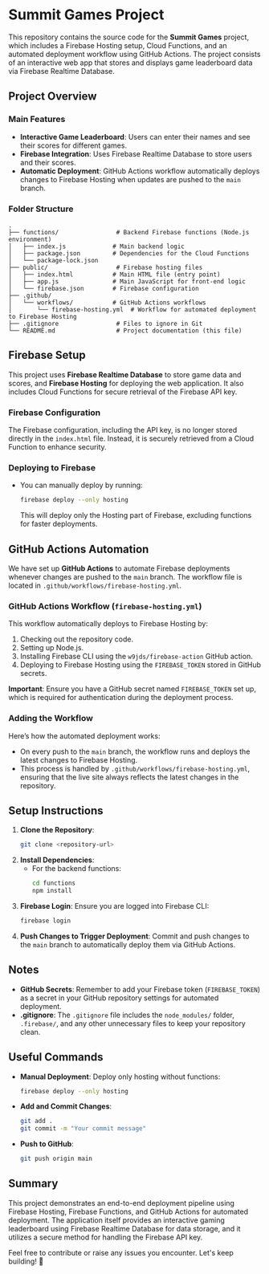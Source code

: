 # Summit Games Project

This repository contains the source code for the **Summit Games** project, which includes a Firebase Hosting setup, Cloud Functions, and an automated deployment workflow using GitHub Actions. The project consists of an interactive web app that stores and displays game leaderboard data via Firebase Realtime Database.

## Project Overview

### Main Features
- **Interactive Game Leaderboard**: Users can enter their names and see their scores for different games.
- **Firebase Integration**: Uses Firebase Realtime Database to store users and their scores.
- **Automatic Deployment**: GitHub Actions workflow automatically deploys changes to Firebase Hosting when updates are pushed to the `main` branch.

### Folder Structure
```
.
├── functions/                # Backend Firebase functions (Node.js environment)
│   ├── index.js             # Main backend logic
│   ├── package.json         # Dependencies for the Cloud Functions
│   └── package-lock.json
├── public/                   # Firebase hosting files
│   ├── index.html           # Main HTML file (entry point)
│   ├── app.js               # Main JavaScript for front-end logic
│   └── firebase.json        # Firebase configuration
├── .github/
│   └── workflows/           # GitHub Actions workflows
│       └── firebase-hosting.yml  # Workflow for automated deployment to Firebase Hosting
├── .gitignore                # Files to ignore in Git
└── README.md                 # Project documentation (this file)
```

## Firebase Setup
This project uses **Firebase Realtime Database** to store game data and scores, and **Firebase Hosting** for deploying the web application. It also includes Cloud Functions for secure retrieval of the Firebase API key.

### Firebase Configuration
The Firebase configuration, including the API key, is no longer stored directly in the `index.html` file. Instead, it is securely retrieved from a Cloud Function to enhance security.

### Deploying to Firebase
- You can manually deploy by running:
  ```sh
  firebase deploy --only hosting
  ```
  This will deploy only the Hosting part of Firebase, excluding functions for faster deployments.

## GitHub Actions Automation
We have set up **GitHub Actions** to automate Firebase deployments whenever changes are pushed to the `main` branch. The workflow file is located in `.github/workflows/firebase-hosting.yml`.

### GitHub Actions Workflow (`firebase-hosting.yml`)
This workflow automatically deploys to Firebase Hosting by:
1. Checking out the repository code.
2. Setting up Node.js.
3. Installing Firebase CLI using the `w9jds/firebase-action` GitHub action.
4. Deploying to Firebase Hosting using the `FIREBASE_TOKEN` stored in GitHub secrets.

**Important**: Ensure you have a GitHub secret named `FIREBASE_TOKEN` set up, which is required for authentication during the deployment process.

### Adding the Workflow
Here’s how the automated deployment works:
- On every push to the `main` branch, the workflow runs and deploys the latest changes to Firebase Hosting.
- This process is handled by `.github/workflows/firebase-hosting.yml`, ensuring that the live site always reflects the latest changes in the repository.

## Setup Instructions

1. **Clone the Repository**:
   ```sh
   git clone <repository-url>
   ```
2. **Install Dependencies**:
   - For the backend functions:
     ```sh
     cd functions
     npm install
     ```
3. **Firebase Login**:
   Ensure you are logged into Firebase CLI:
   ```sh
   firebase login
   ```
4. **Push Changes to Trigger Deployment**:
   Commit and push changes to the `main` branch to automatically deploy them via GitHub Actions.

## Notes
- **GitHub Secrets**: Remember to add your Firebase token (`FIREBASE_TOKEN`) as a secret in your GitHub repository settings for automated deployment.
- **.gitignore**: The `.gitignore` file includes the `node_modules/` folder, `.firebase/`, and any other unnecessary files to keep your repository clean.

## Useful Commands
- **Manual Deployment**: Deploy only hosting without functions:
  ```sh
  firebase deploy --only hosting
  ```
- **Add and Commit Changes**:
  ```sh
  git add .
  git commit -m "Your commit message"
  ```
- **Push to GitHub**:
  ```sh
  git push origin main
  ```

## Summary
This project demonstrates an end-to-end deployment pipeline using Firebase Hosting, Firebase Functions, and GitHub Actions for automated deployment. The application itself provides an interactive gaming leaderboard using Firebase Realtime Database for data storage, and it utilizes a secure method for handling the Firebase API key.

Feel free to contribute or raise any issues you encounter. Let's keep building! 🚀
